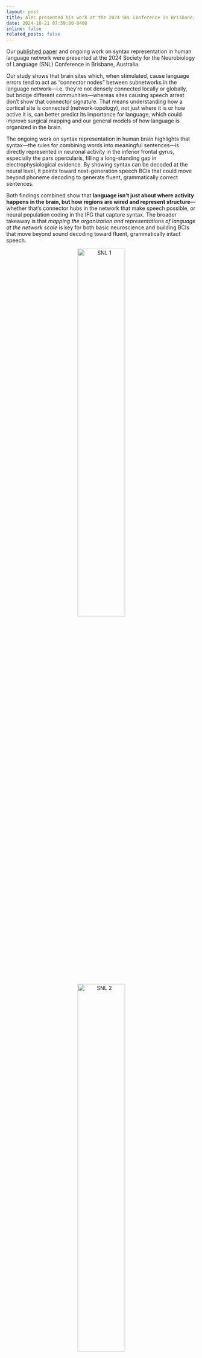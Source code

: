 ```yaml
---
layout: post
title: Alec presented his work at the 2024 SNL Conference in Brisbane, Australia!
date: 2024-10-21 07:59:00-0400
inline: false
related_posts: false
---
```


Our [published paper](https://www.nature.com/articles/s41467-024-51839-z) and ongoing work on syntax representation in human language network were presented at the 2024 Society for the Neurobiology of Language (SNL) Conference in Brisbane, Australia.

Our study shows that brain sites which, when stimulated, cause language errors tend to act as “connector nodes” between subnetworks in the language network—i.e. they’re not densely connected locally or globally, but bridge different communities—whereas sites causing speech arrest don’t show that connector signature. That means understanding how a cortical site is connected (network‐topology), not just where it is or how active it is, can better predict its importance for language, which could improve surgical mapping and our general models of how language is organized in the brain.

The ongoing work on syntax representation in human brain highlights that syntax—the rules for combining words into meaningful sentences—is directly represented in neuronal activity in the inferior frontal gyrus, especially the pars opercularis, filling a long-standing gap in electrophysiological evidence. By showing syntax can be decoded at the neural level, it points toward next-generation speech BCIs that could move beyond phoneme decoding to generate fluent, grammatically correct sentences.

Both findings combined show that **language isn’t just about where activity happens in the brain, but how regions are wired and represent structure**—whether that’s connector hubs in the network that make speech possible, or neural population coding in the IFG that capture syntax. The broader takeaway is that _mapping the organization and representations of language at the network scale_ is key for both basic neuroscience and building BCIs that move beyond sound decoding toward fluent, grammatically intact speech.

<p align="center">
  <img src="2024_SNL1.jpeg" alt="SNL 1" width="50%"/>
  <img src="2024_SNL2.jpeg" alt="SNL 2" width="50%"/>
</p>

---

<object data="assets/pdf/Poster_SNL_2024.pdf" type="application/pdf" width="700" height="500">
    <a href="assets/pdf/Poster_SNL_2024.pdf">Download PDF</a>
</object>

---

